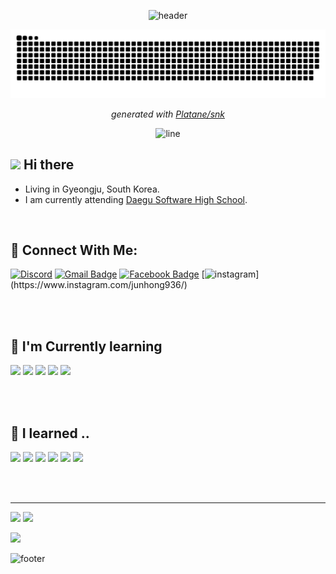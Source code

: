 <div align=center>
  
![header](https://capsule-render.vercel.app/api?type=soft&color=timeGradient&height=200&section=header&text=I%20want%20to%20be%20a%20Front-end%20developer.%20👋&fontSize=44&animation=twinkling)

![github contribution grid snake animation](https://raw.githubusercontent.com/platane/platane/output/github-contribution-grid-snake.svg)

_generated with [Platane/snk](https://github.com/Platane/snk)_

![line](https://capsule-render.vercel.app/api?type=soft&color=timeGradient&height=10)

</div>

## <img src="https://raw.githubusercontent.com/MartinHeinz/MartinHeinz/master/wave.gif" width="30px"> Hi there
* Living in Gyeongju, South Korea.  
* I am currently attending [Daegu Software High School](https://ko.wikipedia.org/wiki/%EB%8C%80%EA%B5%AC%EC%86%8C%ED%94%84%ED%8A%B8%EC%9B%A8%EC%96%B4%EA%B3%A0%EB%93%B1%ED%95%99%EA%B5%90).

<br/>

## 💬 Connect With Me:  
[![Discord](https://img.shields.io/badge/빨강고양이%235278-Discord?logo=discord&style=flat-square&color=7289DA&logoColor=white)](https://discordapp.com/users//)
[![Gmail Badge](https://img.shields.io/badge/Gmail-d14836?style=flat-square&logo=Gmail&logoColor=white&link=mailto:junh040209@gmail.com)](mailto:junh040209@gmail.com)
[![Facebook Badge](https://img.shields.io/badge/Facebook-1877f2?style=flat-square&logo=facebook&logoColor=white&link=https://www.facebook.com/Junhong04/)](https://www.facebook.com/Junhong04/)
[![instagram ](https://img.shields.io/badge/Instagram-e95950?style=flat-square&logo=instagram&logoColor=white&link=https://www.instagram.com/junhong936?)](https://www.instagram.com/junhong936/)

<br/><br/>

## 🌱 I'm Currently learning

<img src="https://img.shields.io/badge/React-61DAFB?style=flat-square&logo=React&logoColor=white"/>
<img src="https://img.shields.io/badge/JavaScript-F7DF1E?style=flat-square&logo=javascript&logoColor=white"/>
<img src="https://img.shields.io/badge/Express-000000?style=flat-square&logo=Express&logoColor=white"/>
<img src="https://img.shields.io/badge/Django-092E20?style=flat-square&logo=Django&logoColor=white"/>
<img src="https://img.shields.io/badge/Java-007396?style=flat-square&logo=Java&logoColor=white"/>

<br/><br/>

## 🔭 I learned ..

<img src="https://img.shields.io/badge/Python-3766AB?style=flat-square&logo=Python&logoColor=white"/>
<img src="https://img.shields.io/badge/HTML-E34F26?style=flat-square&logo=HTML5&logoColor=white"/>
<img src="https://img.shields.io/badge/CSS-1572B6?style=flat-square&logo=CSS3&logoColor=white"/>
<img src="https://img.shields.io/badge/C-A8B9CC?style=flat-square&logo=C&logoColor=white"/>
<img src="https://img.shields.io/badge/Flask-000000?style=flat-square&logo=Flask&logoColor=white"/>
<img src="https://img.shields.io/badge/MySQL-4479A1?style=flat-square&logo=MySQL&logoColor=white"/>

<br/><br/>

******
<p align="left">
    <img height="180em" src="https://github-readme-stats.vercel.app/api?username=Junhong0209&show_icons=true&count_private=true&theme=dark" />
    <img height="180em" src="https://github-readme-streak-stats.herokuapp.com/?user=Junhong0209&theme=dark" />
</p>  

<p align="left">
    <img height="180em" src="https://github-readme-stats.vercel.app/api/top-langs/?username=Junhong0209&theme=dark&layout=compact" />
</p> 

![footer](https://capsule-render.vercel.app/api?type=soft&color=timeGradient&height=50&section=footer)

</div>
